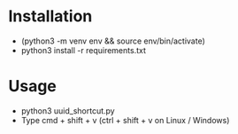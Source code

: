 # Installation
- (python3 -m venv env && source env/bin/activate)
- python3 install -r requirements.txt


# Usage
- python3 uuid_shortcut.py
- Type cmd + shift + v (ctrl + shift + v on Linux / Windows)